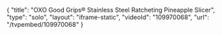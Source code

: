 {
    "title": "OXO Good Grips&reg; Stainless Steel Ratcheting Pineapple Slicer",
    "type": "solo",
    "layout": "iframe-static",
    "videoId": "109970068",
    "url": "\/tvpembed\/109970068"
}